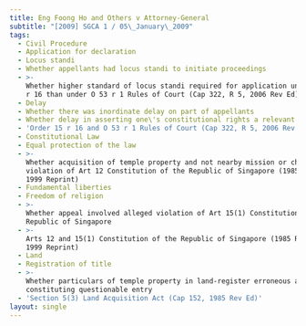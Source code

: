 ```yaml
---
title: Eng Foong Ho and Others v Attorney-General
subtitle: "[2009] SGCA 1 / 05\_January\_2009"
tags:
  - Civil Procedure
  - Application for declaration
  - Locus standi
  - Whether appellants had locus standi to initiate proceedings
  - >-
    Whether higher standard of locus standi required for application under O 15
    r 16 than under O 53 r 1 Rules of Court (Cap 322, R 5, 2006 Rev Ed)
  - Delay
  - Whether there was inordinate delay on part of appellants
  - Whether delay in asserting one\'s constitutional rights a relevant factor
  - 'Order 15 r 16 and O 53 r 1 Rules of Court (Cap 322, R 5, 2006 Rev Ed)'
  - Constitutional Law
  - Equal protection of the law
  - >-
    Whether acquisition of temple property and not nearby mission or church in
    violation of Art 12 Constitution of the Republic of Singapore (1985 Rev Ed,
    1999 Reprint)
  - Fundamental liberties
  - Freedom of religion
  - >-
    Whether appeal involved alleged violation of Art 15(1) Constitution of the
    Republic of Singapore
  - >-
    Arts 12 and 15(1) Constitution of the Republic of Singapore (1985 Rev Ed,
    1999 Reprint)
  - Land
  - Registration of title
  - >-
    Whether particulars of temple property in land-register erroneous and
    constituting questionable entry
  - 'Section 5(3) Land Acquisition Act (Cap 152, 1985 Rev Ed)'
layout: single
---
```


